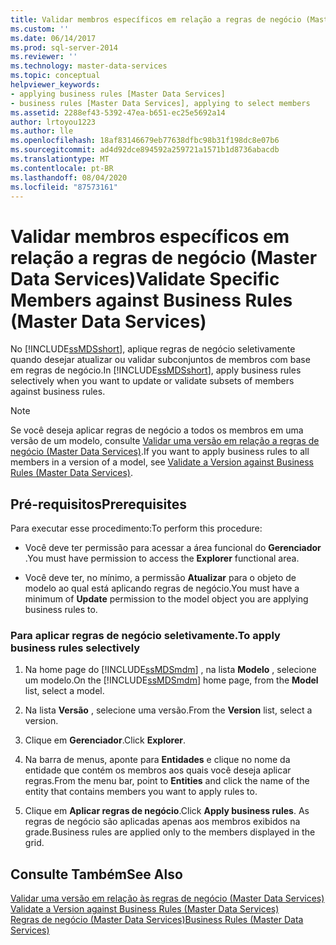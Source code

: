 ```yaml
---
title: Validar membros específicos em relação a regras de negócio (Master Data Services) | Microsoft Docs
ms.custom: ''
ms.date: 06/14/2017
ms.prod: sql-server-2014
ms.reviewer: ''
ms.technology: master-data-services
ms.topic: conceptual
helpviewer_keywords:
- applying business rules [Master Data Services]
- business rules [Master Data Services], applying to select members
ms.assetid: 2288ef43-5392-47ea-b651-ec25e5692a14
author: lrtoyou1223
ms.author: lle
ms.openlocfilehash: 18af83146679eb77638dfbc98b31f198dc8e07b6
ms.sourcegitcommit: ad4d92dce894592a259721a1571b1d8736abacdb
ms.translationtype: MT
ms.contentlocale: pt-BR
ms.lasthandoff: 08/04/2020
ms.locfileid: "87573161"
---
```

# <a name="validate-specific-members-against-business-rules-master-data-services"></a><span data-ttu-id="03a35-102">Validar membros específicos em relação a regras de negócio (Master Data Services)</span><span class="sxs-lookup"><span data-stu-id="03a35-102">Validate Specific Members against Business Rules (Master Data Services)</span></span>
  <span data-ttu-id="03a35-103">No [!INCLUDE[ssMDSshort](../includes/ssmdsshort-md.md)], aplique regras de negócio seletivamente quando desejar atualizar ou validar subconjuntos de membros com base em regras de negócio.</span><span class="sxs-lookup"><span data-stu-id="03a35-103">In [!INCLUDE[ssMDSshort](../includes/ssmdsshort-md.md)], apply business rules selectively when you want to update or validate subsets of members against business rules.</span></span>  
  
> [!NOTE]  
>  <span data-ttu-id="03a35-104">Se você deseja aplicar regras de negócio a todos os membros em uma versão de um modelo, consulte [Validar uma versão em relação a regras de negócio &#40;Master Data Services&#41;](validate-a-version-against-business-rules-master-data-services.md).</span><span class="sxs-lookup"><span data-stu-id="03a35-104">If you want to apply business rules to all members in a version of a model, see [Validate a Version against Business Rules &#40;Master Data Services&#41;](validate-a-version-against-business-rules-master-data-services.md).</span></span>  
  
## <a name="prerequisites"></a><span data-ttu-id="03a35-105">Pré-requisitos</span><span class="sxs-lookup"><span data-stu-id="03a35-105">Prerequisites</span></span>  
 <span data-ttu-id="03a35-106">Para executar esse procedimento:</span><span class="sxs-lookup"><span data-stu-id="03a35-106">To perform this procedure:</span></span>  
  
-   <span data-ttu-id="03a35-107">Você deve ter permissão para acessar a área funcional do **Gerenciador** .</span><span class="sxs-lookup"><span data-stu-id="03a35-107">You must have permission to access the **Explorer** functional area.</span></span>  
  
-   <span data-ttu-id="03a35-108">Você deve ter, no mínimo, a permissão **Atualizar** para o objeto de modelo ao qual está aplicando regras de negócio.</span><span class="sxs-lookup"><span data-stu-id="03a35-108">You must have a minimum of **Update** permission to the model object you are applying business rules to.</span></span>  
  
### <a name="to-apply-business-rules-selectively"></a><span data-ttu-id="03a35-109">Para aplicar regras de negócio seletivamente.</span><span class="sxs-lookup"><span data-stu-id="03a35-109">To apply business rules selectively</span></span>  
  
1.  <span data-ttu-id="03a35-110">Na home page do [!INCLUDE[ssMDSmdm](../includes/ssmdsmdm-md.md)] , na lista **Modelo** , selecione um modelo.</span><span class="sxs-lookup"><span data-stu-id="03a35-110">On the [!INCLUDE[ssMDSmdm](../includes/ssmdsmdm-md.md)] home page, from the **Model** list, select a model.</span></span>  
  
2.  <span data-ttu-id="03a35-111">Na lista **Versão** , selecione uma versão.</span><span class="sxs-lookup"><span data-stu-id="03a35-111">From the **Version** list, select a version.</span></span>  
  
3.  <span data-ttu-id="03a35-112">Clique em **Gerenciador**.</span><span class="sxs-lookup"><span data-stu-id="03a35-112">Click **Explorer**.</span></span>  
  
4.  <span data-ttu-id="03a35-113">Na barra de menus, aponte para **Entidades** e clique no nome da entidade que contém os membros aos quais você deseja aplicar regras.</span><span class="sxs-lookup"><span data-stu-id="03a35-113">From the menu bar, point to **Entities** and click the name of the entity that contains members you want to apply rules to.</span></span>  
  
5.  <span data-ttu-id="03a35-114">Clique em **Aplicar regras de negócio**.</span><span class="sxs-lookup"><span data-stu-id="03a35-114">Click **Apply business rules**.</span></span> <span data-ttu-id="03a35-115">As regras de negócio são aplicadas apenas aos membros exibidos na grade.</span><span class="sxs-lookup"><span data-stu-id="03a35-115">Business rules are applied only to the members displayed in the grid.</span></span>  
  
## <a name="see-also"></a><span data-ttu-id="03a35-116">Consulte Também</span><span class="sxs-lookup"><span data-stu-id="03a35-116">See Also</span></span>  
 <span data-ttu-id="03a35-117">[Validar uma versão em relação às regras de negócio &#40;Master Data Services&#41;](validate-a-version-against-business-rules-master-data-services.md) </span><span class="sxs-lookup"><span data-stu-id="03a35-117">[Validate a Version against Business Rules &#40;Master Data Services&#41;](validate-a-version-against-business-rules-master-data-services.md) </span></span>  
 [<span data-ttu-id="03a35-118">Regras de negócio &#40;Master Data Services&#41;</span><span class="sxs-lookup"><span data-stu-id="03a35-118">Business Rules &#40;Master Data Services&#41;</span></span>](../../2014/master-data-services/business-rules-master-data-services.md)  
  
  
